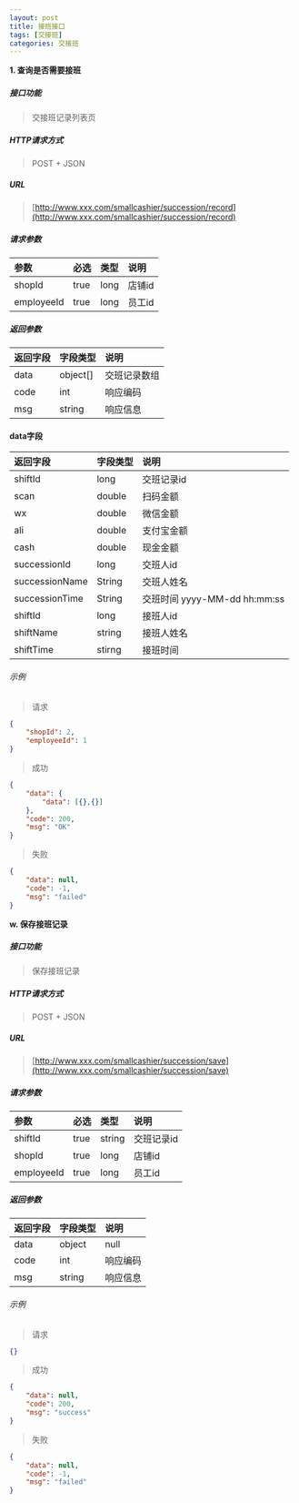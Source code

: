 ```yaml
---
layout: post
title: 接班接口
tags: [交接班]
categories: 交接班
---
```

**1\. 查询是否需要接班**
##### 接口功能
> 交接班记录列表页

##### HTTP请求方式
> POST + JSON

##### URL
> [http://www.xxx.com/smallcashier/succession/record](http://www.xxx.com/smallcashier/succession/record)

##### 请求参数

|参数|必选|类型|说明|
|:---|:---|:---|:---|
|shopId|true|long|店铺id|
|employeeId|true|long|员工id|

##### 返回参数

|返回字段|字段类型|说明|
|:---|:---|:---|
|data|object[]|交班记录数组|
|code|int|响应编码|
|msg|string|响应信息|

#### data字段

|返回字段|字段类型|说明|
|:---|:---|:---|
|shiftId|long|交班记录id|
|scan|double|扫码金额|
|wx|double|微信金额|
|ali|double|支付宝金额|
|cash|double|现金金额|
|successionId|long|交班人id|
|successionName|String|交班人姓名|
|successionTime|String|交班时间 yyyy-MM-dd hh:mm:ss|
|shiftId|long|接班人id|
|shiftName|string|接班人姓名|
|shiftTime|stirng|接班时间|


###### 示例
> 请求
``` json
{
	"shopId": 2,
    "employeeId": 1
}
```
> 成功
``` json
{
    "data": {
        "data": [{},{}]
    },
    "code": 200,
    "msg": "OK"
}
```
> 失败
``` json
{
    "data": null,
    "code": -1,
    "msg": "failed"
}
```

**w\. 保存接班记录**
##### 接口功能
> 保存接班记录

##### HTTP请求方式
> POST + JSON

##### URL
> [http://www.xxx.com/smallcashier/succession/save](http://www.xxx.com/smallcashier/succession/save)

##### 请求参数

|参数|必选|类型|说明|
|:---|:---|:---|:---|
|shiftId|true|string|交班记录id|
|shopId|true|long|店铺id|
|employeeId|true|long|员工id|

##### 返回参数

|返回字段|字段类型|说明|
|:---|:---|:---|
|data|object|null|
|code|int|响应编码|
|msg|string|响应信息|

###### 示例
> 请求
``` json
{}
```
> 成功
``` json
{
    "data": null,
    "code": 200,
    "msg": "success"
}
```
> 失败
``` json
{
    "data": null,
    "code": -1,
    "msg": "failed"
}
```